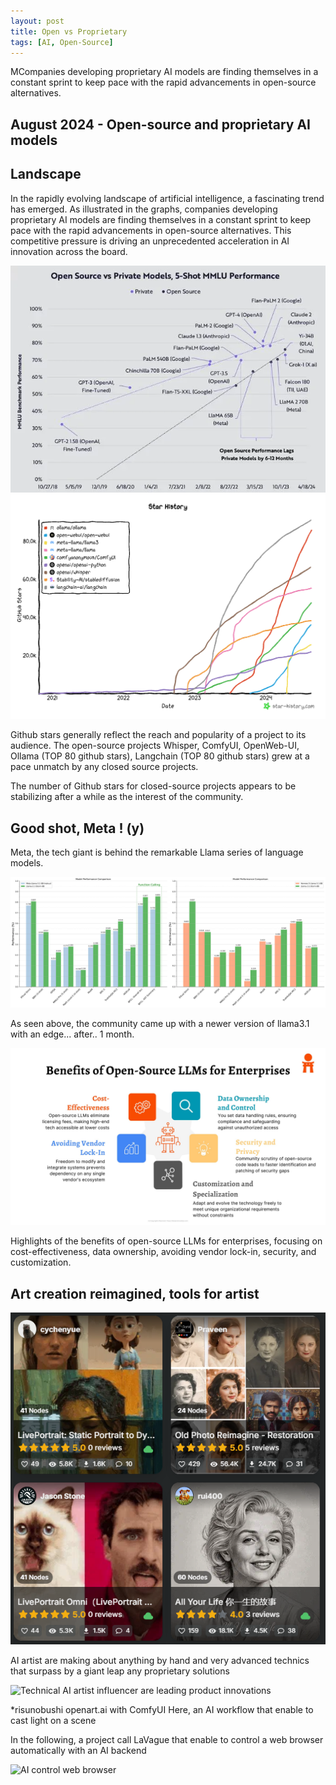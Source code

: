 ```yaml
---
layout: post
title: Open vs Proprietary
tags: [AI, Open-Source]
---
```


MCompanies developing proprietary AI models are finding themselves in a constant sprint to keep pace with the rapid advancements in open-source alternatives.

## August 2024 - Open-source and proprietary AI models

## Landscape
In the rapidly evolving landscape of artificial intelligence, a fascinating trend has emerged. As illustrated in the graphs, companies developing proprietary AI models are finding themselves in a constant sprint to keep pace with the rapid advancements in open-source alternatives. This competitive pressure is driving an unprecedented acceleration in AI innovation across the board.

![Open-source and proprietary AI models](/images/open_source_vs_private_llm_20240418.png "The race for AI")
![Open-source wins - Ollama and langchain - Top 80 world](/images/star-history-2024821_opensource_repo.png "Open wins")

Github stars generally reflect the reach and popularity of a project to its audience. The open-source projects Whisper, ComfyUI, OpenWeb-UI, Ollama (TOP 80 github stars), Langchain (TOP 80 github stars) grew at a pace unmatch by any closed source projects.

The number of Github stars for closed-source projects appears to be stabilizing after a while as the interest of the community.

## Good shot, Meta ! (y)

Meta, the tech giant is behind the remarkable Llama series of language models.

![Meta's Llama 3 vs other open-source models](/images/meta_llama31_vs_open.png "The open-source revolution continues")

As seen above, the community came up with a newer version of llama3.1 with an edge... after.. 1 month.

![The needs for open-source models](/images/benefits_opensource_llm.png "Why open source ?")

Highlights of the benefits of open-source LLMs for enterprises, focusing on cost-effectiveness, data ownership, avoiding vendor lock-in, security, and customization.

## Art creation reimagined, tools for artist

![Technical AI artist influencer are leading product innovations](/images/open_driven_innovations.png "Technical AI artist influencer")

AI artist are making about anything by hand and very advanced technics that surpass by a giant leap any proprietary solutions

![Technical AI artist influencer are leading product innovations](https://cdn.openart.ai/workflow_thumbnails/WACvQIFeIBBMDfy1tKuQ/webp_jA4zfMTx_1722253497692_raw.webp "Technical AI artist influencer")

*risunobushi openart.ai with ComfyUI
Here, an AI workflow that enable to cast light on a scene

In the following, a project call LaVague that enable to control a web browser automatically with an AI backend

![AI control web browser](https://github.com/lavague-ai/LaVague/raw/main/docs/assets/demo_agent_hf.gif "LaVague demo for browser")

